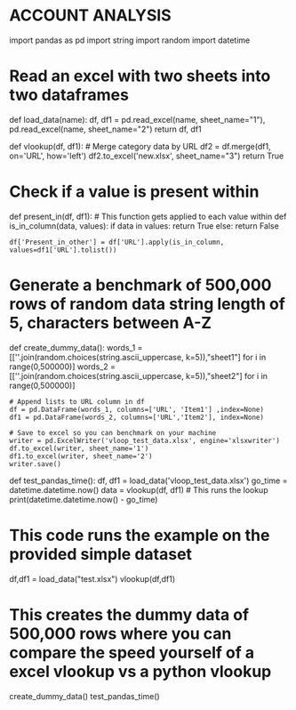 # ACCOUNT ANALYSIS

import pandas as pd
import string
import random
import datetime

# Read an excel with two sheets into two dataframes
def load_data(name):
    df, df1 = pd.read_excel(name, sheet_name="1"), pd.read_excel(name, sheet_name="2")
    return df, df1

def vlookup(df, df1):
    # Merge category data by URL
    df2 = df.merge(df1, on='URL', how='left')
    df2.to_excel('new.xlsx', sheet_name="3")
    return True

# Check if a value is present within

def present_in(df, df1):
    # This function gets applied to each value within
    def is_in_column(data, values):
        if data in values:
            return True
        else:
            return False

    df['Present_in_other'] = df['URL'].apply(is_in_column, values=df1['URL'].tolist())

# Generate a benchmark of 500,000 rows of random data string length of 5, characters between A-Z

def create_dummy_data():
    words_1 = [[''.join(random.choices(string.ascii_uppercase, k=5)),"sheet1"] for i in range(0,500000)]
    words_2 = [[''.join(random.choices(string.ascii_uppercase, k=5)),"sheet2"] for i in range(0,500000)]

    # Append lists to URL column in df
    df = pd.DataFrame(words_1, columns=['URL', 'Item1'] ,index=None)
    df1 = pd.DataFrame(words_2, columns=['URL','Item2'], index=None)

    # Save to excel so you can benchmark on your machine
    writer = pd.ExcelWriter('vloop_test_data.xlsx', engine='xlsxwriter')
    df.to_excel(writer, sheet_name='1')
    df1.to_excel(writer, sheet_name='2')
    writer.save()

def test_pandas_time():
    df, df1 = load_data('vloop_test_data.xlsx')
    go_time = datetime.datetime.now()
    data = vlookup(df, df1) # This runs the lookup
    print(datetime.datetime.now() - go_time)


# This code runs the example on the provided simple dataset
df,df1 = load_data("test.xlsx")
vlookup(df,df1)
# This creates the dummy data of 500,000 rows where you can compare the speed yourself of a excel vlookup vs a python vlookup
create_dummy_data()
test_pandas_time()

